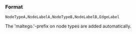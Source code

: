 ### Format

<code>NodeTypeA,NodeLabelA,NodeTypeB,NodeLabelB,EdgeLabel</code>

The 'maltego.'-prefix on node types are added automatically.